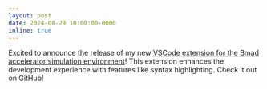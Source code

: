 ```yaml
---
layout: post
date: 2024-08-29 10:00:00-0000
inline: true
---
```


Excited to announce the release of my new [VSCode extension for the Bmad accelerator simulation environment](https://github.com/electronsandstuff/vscode-bmad)! This extension enhances the development experience with features like syntax highlighting. Check it out on GitHub!
